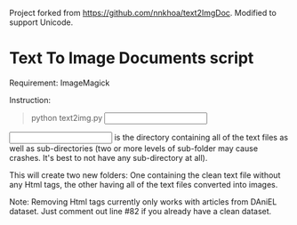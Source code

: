 Project forked from https://github.com/nnkhoa/text2ImgDoc. Modified to support Unicode.

# Text To Image Documents script

Requirement: ImageMagick 

Instruction: 
> python text2img.py <input folder>

<input folder> is the directory containing all of the text files as well as sub-directories (two or more levels of sub-folder may cause crashes. It's best to not have any sub-directory at all).

This will create two new folders: One containing the clean text file without any Html tags, the other having all of the text files converted into images.

Note: Removing Html tags currently only works with articles from DAniEL dataset. Just comment out line #82 if you already have a clean dataset.
